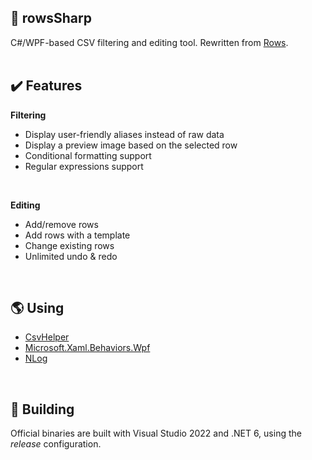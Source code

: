 ## 📌 rowsSharp
C#/WPF-based CSV filtering and editing tool. Rewritten from [Rows](https://github.com/haruki-taka8/rows).
<br><br>

## ✔️ Features

**Filtering**
  * Display user-friendly aliases instead of raw data
  * Display a preview image based on the selected row
  * Conditional formatting support
  * Regular expressions support
<br>

**Editing**
  * Add/remove rows
  * Add rows with a template
  * Change existing rows
  * Unlimited undo & redo
<br>

## 🌎 Using
* [CsvHelper](https://joshclose.github.io/CsvHelper/)
* [Microsoft.Xaml.Behaviors.Wpf](https://github.com/microsoft/XamlBehaviorsWpf)
* [NLog](https://nlog-project.org/)
<br>

## 🧪 Building
Official binaries are built with Visual Studio 2022 and .NET 6, using the _release_ configuration.
